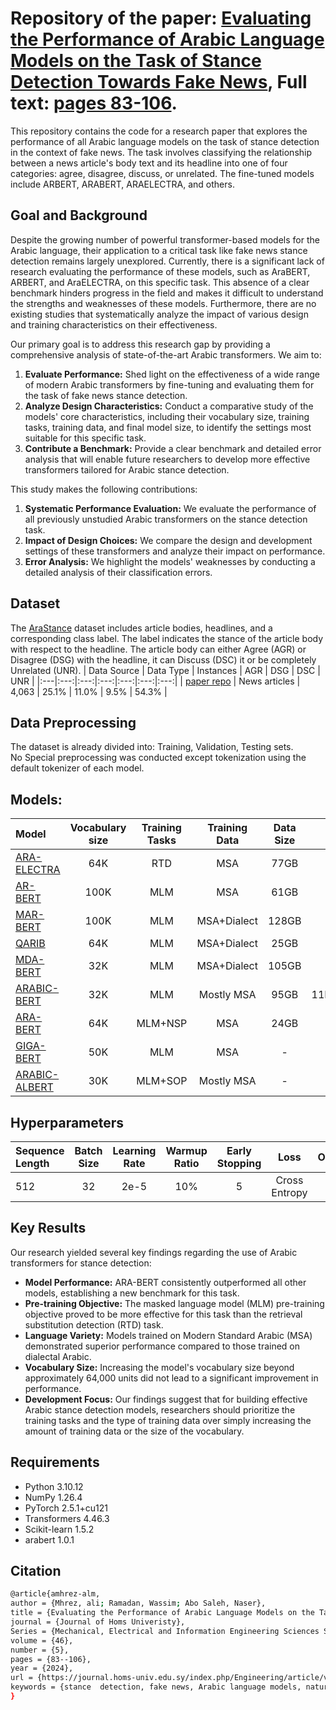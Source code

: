 # Repository of the paper: [Evaluating the Performance of Arabic Language Models on the Task of Stance Detection Towards Fake News](https://journal.homs-univ.edu.sy/index.php/Engineering/article/view/5120), Full text: [pages 83-106](https://journal.homs-univ.edu.sy/index.php/Engineering/issue/view/789/721).

This repository contains the code for a research paper that explores the performance of all Arabic language models on the task of stance detection in the context of fake news. The task involves classifying the relationship between a news article's body text and its headline into one of four categories: agree, disagree, discuss, or unrelated. The fine-tuned models include ARBERT, ARABERT, ARAELECTRA, and others.

## Goal and Background
Despite the growing number of powerful transformer-based models for the Arabic language, their application to a critical task like fake news stance detection remains largely unexplored. Currently, there is a significant lack of research evaluating the performance of these models, such as AraBERT, ARBERT, and AraELECTRA, on this specific task. This absence of a clear benchmark hinders progress in the field and makes it difficult to understand the strengths and weaknesses of these models. Furthermore, there are no existing studies that systematically analyze the impact of various design and training characteristics on their effectiveness.

Our primary goal is to address this research gap by providing a comprehensive analysis of state-of-the-art Arabic transformers. We aim to:
1. **Evaluate Performance:** Shed light on the effectiveness of a wide range of modern Arabic transformers by fine-tuning and evaluating them for the task of fake news stance detection.
2. **Analyze Design Characteristics:** Conduct a comparative study of the models' core characteristics, including their vocabulary size, training tasks, training data, and final model size, to identify the settings most suitable for this specific task.
3. **Contribute a Benchmark:** Provide a clear benchmark and detailed error analysis that will enable future researchers to develop more effective transformers tailored for Arabic stance detection.

This study makes the following contributions:
1. **Systematic Performance Evaluation:** We evaluate the performance of all previously unstudied Arabic transformers on the stance detection task.
2. **Impact of Design Choices:** We compare the design and development settings of these transformers and analyze their impact on performance.
3. **Error Analysis:** We highlight the models' weaknesses by conducting a detailed analysis of their classification errors.

## Dataset
The [AraStance](https://aclanthology.org/2021.nlp4if-1.9/) dataset includes article bodies, headlines, and a corresponding class label. The label indicates the stance of the article body with respect to the headline. The article body can either Agree (AGR) or Disagree (DSG) with the headline, it can Discuss (DSC) it or be completely Unrelated (UNR).
| Data Source | Data Type | Instances | AGR | DSG | DSC | UNR |
|:---|:---:|:---:|:---:|:---:|:---:|:---:|
| [paper repo](https://github.com/Tariq60/arastance) | News articles | 4,063 | 25.1% | 11.0% | 9.5% | 54.3% |

## Data Preprocessing
The dataset is already divided into: Training, Validation, Testing sets.  
No Special preprocessing was conducted except tokenization using the default tokenizer of each model.

## Models:

| Model | Vocabulary size | Training Tasks | Training Data | Data Size | Parameters |
|:---|:---:|:---:|:---:|:---:|:---:|
| [ARA-ELECTRA](https://aclanthology.org/2021.wanlp-1.20/) | 64K | RTD | MSA | 77GB | 136M |
| [AR-BERT](https://aclanthology.org/2021.acl-long.551/) | 100K | MLM | MSA | 61GB | 163M |
| [MAR-BERT](https://aclanthology.org/2021.acl-long.551/) | 100K | MLM | MSA+Dialect | 128GB | 163M |
| [QARIB](https://aclanthology.org/2020.wanlp-1.21/) | 64K | MLM | MSA+Dialect | 25GB | 135M |
| [MDA-BERT](https://aclanthology.org/2020.wanlp-1.10/) | 32K | MLM | MSA+Dialect | 105GB | 110M |
| [ARABIC-BERT](https://aclanthology.org/2020.semeval-1.271/) | 32K | MLM | Mostly MSA | 95GB | 11M,42M,110M,340M |
| [ARA-BERT](https://aclanthology.org/2020.osact-1.2/) | 64K | MLM+NSP | MSA | 24GB | 135M |
| [GIGA-BERT](https://aclanthology.org/2020.emnlp-main.382/) | 50K | MLM | MSA | - | 125M |
| [ARABIC-ALBERT](https://github.com/KUIS-AI/Arabic-ALBERT) | 30K | MLM+SOP | Mostly MSA | - | 12M,18M,60M |

## Hyperparameters

| Sequence Length | Batch Size | Learning Rate | Warmup Ratio | Early Stopping | Loss | Optimizer |
|:---|:---:|:---:|:---:|:---:|:---:|:---:|
| 512 | 32 | 2e-5 | 10% | 5 | Cross Entropy | Adam |

## Key Results

Our research yielded several key findings regarding the use of Arabic transformers for stance detection:
- **Model Performance:** ARA-BERT consistently outperformed all other models, establishing a new benchmark for this task.
- **Pre-training Objective:** The masked language model (MLM) pre-training objective proved to be more effective for this task than the retrieval substitution detection (RTD) task.
- **Language Variety:** Models trained on Modern Standard Arabic (MSA) demonstrated superior performance compared to those trained on dialectal Arabic.
- **Vocabulary Size:** Increasing the model's vocabulary size beyond approximately 64,000 units did not lead to a significant improvement in performance.
- **Development Focus:** Our findings suggest that for building effective Arabic stance detection models, researchers should prioritize the training tasks and the type of training data over simply increasing the amount of training data or the size of the vocabulary.

## Requirements

- Python 3.10.12
- NumPy 1.26.4
- PyTorch 2.5.1+cu121
- Transformers 4.46.3
- Scikit-learn 1.5.2
- arabert 1.0.1

## Citation
```bash
@article{amhrez-alm,
author = {Mhrez, ali; Ramadan, Wassim; Abo Saleh, Naser},
title = {Evaluating the Performance of Arabic Language Models on the Task of Stance Detection Towards Fake News},
journal = {Journal of Homs Univeristy},
Series = {Mechanical, Electrical and Information Engineering Sciences Series},
volume = {46},
number = {5},
pages = {83--106},
year = {2024},
url = {https://journal.homs-univ.edu.sy/index.php/Engineering/article/view/5120},
keywords = {stance  detection, fake news, Arabic language models, natural language processing},
}
```
